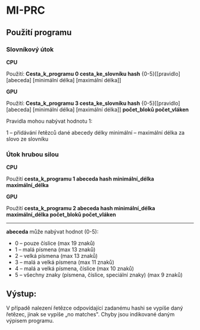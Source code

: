 # MI-PRC

## Použití programu

### Slovníkový útok

**CPU**

Použití: **Cesta\_k\_programu 0 cesta\_ke\_slovníku hash** {0-5}[[pravidlo] [abeceda] [minimální délka] [maximální délka]]

**GPU**

Použití: **Cesta\_k\_programu 3 cesta\_ke\_slovníku hash** {0-5}[[pravidlo] [abeceda] [minimální délka] [maximální délka]] **počet\_bloků počet\_vláken**

Pravidla mohou nabývat hodnotu 1:

1 – přidávání řetězců dané abecedy délky minimální – maximální délka za slovo ze slovníku

### Útok hrubou silou

**CPU**

Použití **cesta\_k\_programu 1 abeceda hash minimální\_délka maximální\_délka**

**GPU**

Použití **cesta\_k\_programu 2 abeceda hash minimální\_délka maximální\_délka počet\_bloků počet\_vláken**

---
**abeceda** může nabývat hodnot (0-5):
- 0 – pouze číslice (max 19 znaků)
- 1 – malá písmena (max 13 znaků)
- 2 – velká písmena (max 13 znaků)
- 3 – malá a velká písmena (max 11 znaků)
- 4 – malá a velká písmena, číslice (max 10 znaků)
- 5 – všechny znaky (písmena, číslice, speciální znaky) (max 9 znaků)

## Výstup:
V případě nalezení řetězce odpovídající zadanému hashi se vypíše daný řetězec, jinak se vypíše „no matches&quot;. Chyby jsou indikované daným výpisem programu.
